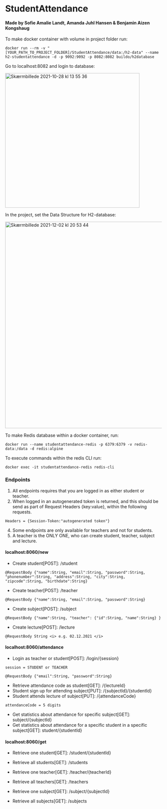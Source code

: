 # StudentAttendance

#### Made by Sofie Amalie Landt, Amanda Juhl Hansen & Benjamin Aizen Kongshaug

To make docker container with volume in project folder run:

```{r, engine='bash', count_lines}
docker run --rm -v "[YOUR_PATH_TO_PROJECT_FOLDER]/StudentAttendance/data:/h2-data" --name h2-studentattendance -d -p 9092:9092 -p 8082:8082 buildo/h2database 
```

Go to localhost:8082 and login to database:
 
<img width="432" alt="Skærmbillede 2021-10-28 kl  13 55 36" src="https://user-images.githubusercontent.com/44894156/139255217-7d1dd14a-103a-45f0-867d-95a345c5761d.png">

In the project, set the Data Structure for H2-database:

<img width="663" alt="Skærmbillede 2021-12-02 kl  20 53 44" src="https://user-images.githubusercontent.com/47500265/144493476-d8212986-a4d7-4457-aec8-51e98c21101f.png">


To make Redis database within a docker container, run:
```{r, engine='bash', count_lines}
docker run --name studentattendance-redis -p 6379:6379 -v redis-data:/data -d redis:alpine
```

To execute commands within the redis CLI run:
```{r, engine='bash', count_lines}
docker exec -it studentattendance-redis redis-cli
```

### Endpoints 

1. All endpoints requires that you are logged in as either student or teacher.
2. When logged in an autogenerated token is returned, and this should be send as part of Request Headers {key:value}, within the following requests. 
``` 
Headers = {Session-Token:"autogenerated token"} 
``` 
4. Some endpoints are only available for teachers and not for students. 
5. A teacher is the ONLY ONE, who can create student, teacher, subject and lecture.


#### localhost:8060/new


* Create student[POST]: /student
```
@RequestBody {"name":String, "email":String, "password":String, "phonenumber":String, "address":String, "city":String, "zipcode":String, "birthdate":String} 
```

* Create teacher[POST]: /teacher
```
@RequestBody {"name":String, "email":String, "password":String} 
```

* Create subject[POST]: /subject
```
@RequestBody {"name":String, "teacher": {"id":String, "name":String} } 
```

* Create lecture[POST]: /lecture
```
@RequestBody String <i> e.g. 02.12.2021 </i>
```


#### localhost:8060/attendance


* Login as teacher or student[POST]: /login/{session} 
```
session = STUDENT or TEACHER
```

```
@RequestBody {"email":String, "password":String} 
```

* Retrieve attendance code as student[GET]: /{lectureId}
* Student sign up for attending subject[PUT]: /{subjectId}/{studentId}
* Student attends lecture of subject[PUT]: /{attendanceCode}

```
attendanceCode = 5 digits
```

* Get statistics about attendance for specific subject[GET]: subject/{subjectId}
* Get statistics about attendance for a specific student in a specific subject[GET]: student/{studentId}

#### localhost:8060/get


* Retrieve one student[GET]: /student/{studentId}
* Retrieve all students[GET]: /students

* Retrieve one teacher[GET]: /teacher/{teacherId}
* Retrieve all teachers[GET]: /teachers

* Retrieve one subject[GET]: /subject/{subjectId}
* Retrieve all subjects[GET]: /subjects


 
